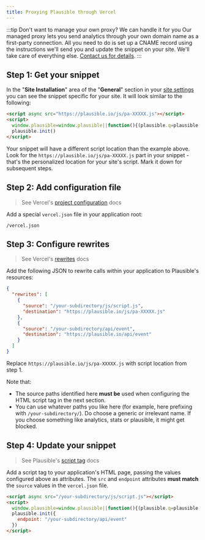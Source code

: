 ```yaml
---
title: Proxying Plausible through Vercel
---
```


:::tip Don't want to manage your own proxy? We can handle it for you
Our managed proxy lets you send analytics through your own domain name as a first-party connection. All you need to do is set up a CNAME record using the instructions we'll send you and update the snippet on your site. We'll take care of everything else. [Contact us for details](https://plausible.io/contact).
:::

## Step 1: Get your snippet

In the "**Site Installation**" area of the "**General**" section in your [site settings](website-settings.md) you can see
the snippet specific for your site. It will look similar to the following:

```html
<script async src="https://plausible.io/js/pa-XXXXX.js"></script>
<script>
  window.plausible=window.plausible||function(){(plausible.q=plausible.q||[]).push(arguments)},plausible.init=plausible.init||function(i){plausible.o=i||{}};
  plausible.init()
</script>
```

Your snippet will have a different script location than the example above. Look for the `https://plausible.io/js/pa-XXXXX.js` part in your snippet - that's the personalized location for your site's script. Mark it down for subsequent steps.

## Step 2: Add configuration file

> See Vercel's [project configuration](https://vercel.com/docs/cli#project-configuration) docs

Add a special `vercel.json` file in your application root:

```
/vercel.json
```

## Step 3: Configure rewrites

>  See Vercel's [rewrites](https://vercel.com/docs/cli#project-configuration/rewrites) docs

Add the following JSON to rewrite calls within your application to Plausible's resources:

```json
{
  "rewrites": [
    {
      "source": "/your-subdirectory/js/script.js",
      "destination": "https://plausible.io/js/pa-XXXXX.js"
    },
    {
      "source": "/your-subdirectory/api/event",
      "destination": "https://plausible.io/api/event"
    }
  ]
}
```

Replace `https://plausible.io/js/pa-XXXXX.js` with script location from step 1.

Note that:

- The source paths identified here **must be** used when configuring the HTML script tag in the next section.
- You can use whatever paths you like here (for example, here prefixing with `/your-subdirectory/`). Do choose a generic or irrelevant name. If you choose something like analytics, stats or plausible, it might get blocked.

## Step 4: Update your snippet

> See Plausible's [script tag](plausible-script.md) docs

Add a script tag to your application's HTML page, passing the values configured above as attributes. The `src` and `endpoint` attributes **must match** the `source` values in the `vercel.json` file.

```html
<script async src="/your-subdirectory/js/script.js"></script>
<script>
  window.plausible=window.plausible||function(){(plausible.q=plausible.q||[]).push(arguments)},plausible.init=plausible.init||function(i){plausible.o=i||{}};
  plausible.init({
    endpoint: "/your-subdirectory/api/event"
  })
</script>
```
